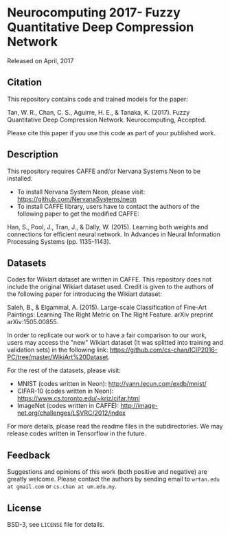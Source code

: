 # Neurocomputing 2017- Fuzzy Quantitative Deep Compression Network

Released on April, 2017

## Citation

This repository contains code and trained models for the paper: 

Tan, W. R., Chan, C. S., Aguirre, H. E., & Tanaka, K. (2017). 
Fuzzy Quantitative Deep Compression Network. 
Neurocomputing, Accepted.

Please cite this paper if you use this code as part of your published work. 

## Description

This repository requires CAFFE and/or Nervana Systems Neon to be installed.
- To install Nervana System Neon, please visit: https://github.com/NervanaSystems/neon
- To install CAFFE library, users have to contact the authors of the following paper to get the modified CAFFE:

Han, S., Pool, J., Tran, J., & Dally, W. (2015). Learning both weights and connections for efficient neural network. In Advances in Neural Information Processing Systems (pp. 1135-1143).

## Datasets
Codes for Wikiart dataset are written in CAFFE.
This repository does not include the original Wikiart dataset used. 
Credit is given to the authors of the following paper for introducing the Wikiart dataset:

Saleh, B., & Elgammal, A. (2015). Large-scale Classification of Fine-Art Paintings: 
Learning The Right Metric on The Right Feature. arXiv preprint arXiv:1505.00855.

In order to replicate our work or to have a fair comparison to our work, users may access the "new" Wikiart dataset (It was splitted into training and validation sets) in the following link: https://github.com/cs-chan/ICIP2016-PC/tree/master/WikiArt%20Dataset.

For the rest of the datasets, please visit:
- MNIST (codes written in Neon): http://yann.lecun.com/exdb/mnist/
- CIFAR-10 (codes written in Neon): https://www.cs.toronto.edu/~kriz/cifar.html
- ImageNet (codes written in CAFFE): http://image-net.org/challenges/LSVRC/2012/index

For more details, please read the readme files in the subdirectories.
We may release codes written in Tensorflow in the future. 

## Feedback
Suggestions and opinions of this work (both positive and negative) are greatly welcome. Please contact the authors by sending email to
`wrtan.edu at gmail.com` or `cs.chan at um.edu.my`.

## License
BSD-3, see `LICENSE` file for details.
